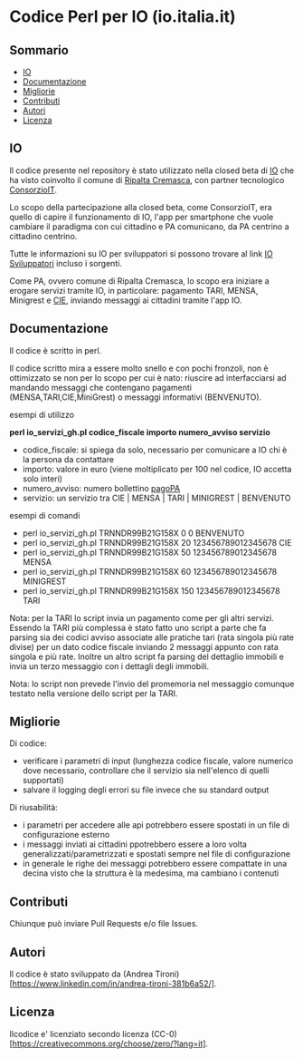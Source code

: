 # Codice Perl per IO (io.italia.it)

## Sommario

- [IO](#IO)
- [Documentazione](#Documentazione)
- [Migliorie](#Migliorie)
- [Contributi](#Contributi)
- [Autori](#Autori)
- [Licenza](#licenza)

## IO

Il codice presente nel repository è stato utilizzato nella closed beta di [IO](https://io.italia.it) che ha visto 
coinvolto il comune di [Ripalta Cremasca](https://www.comune.ripaltacremasca.cr.it),
con partner tecnologico [ConsorzioIT](https://www.consorzioit.net).

Lo scopo della partecipazione alla closed beta, come ConsorzioIT, era quello di capire
il funzionamento di IO, l'app per smartphone che vuole cambiare il paradigma con 
cui cittadino e PA comunicano, da PA centrino a cittadino centrino.

Tutte le informazioni su IO per sviluppatori si possono trovare al link
[IO Sviluppatori](https://io.italia.it/sviluppatori/) incluso i sorgenti.

Come PA, ovvero comune di Ripalta Cremasca, lo scopo era iniziare a erogare servizi
tramite IO, in particolare: pagamento TARI, MENSA, Minigrest e [CIE](https://www.ipzs.it/ext/carta_identita_elettronica_prodotti.html),
inviando messaggi ai cittadini tramite l'app IO.

## Documentazione

Il codice è scritto in perl.

Il codice scritto mira a essere molto snello e con pochi fronzoli, non è ottimizzato
se non per lo scopo per cui è nato: riuscire ad interfacciarsi ad mandando messaggi 
che contengano pagamenti (MENSA,TARI,CIE,MiniGrest) o messaggi informativi (BENVENUTO).

esempi di utilizzo

**perl io_servizi_gh.pl codice_fiscale importo numero_avviso servizio**
  
* codice_fiscale: si spiega da solo, necessario per comunicare a IO chi è la persona da contattare
* importo: valore in euro (viene moltiplicato per 100 nel codice, IO accetta solo interi)
* numero_avviso: numero bollettino [pagoPA](https://www.agid.gov.it/it/piattaforme/pagopa)
* servizio: un servizio tra CIE | MENSA | TARI | MINIGREST | BENVENUTO 

esempi di comandi

* perl io_servizi_gh.pl TRNNDR99B21G158X 0 0 BENVENUTO 
* perl io_servizi_gh.pl TRNNDR99B21G158X 20 123456789012345678 CIE
* perl io_servizi_gh.pl TRNNDR99B21G158X 50 123456789012345678 MENSA
* perl io_servizi_gh.pl TRNNDR99B21G158X 60 123456789012345678 MINIGREST
* perl io_servizi_gh.pl TRNNDR99B21G158X 150 123456789012345678 TARI 

Nota: per la TARI lo script invia un pagamento come per gli altri servizi. Essendo 
la TARI più complessa è stato fatto uno script a parte che fa parsing sia
dei codici avviso associate alle pratiche tari (rata singola più rate divise)
per un dato codice fiscale inviando 2 messaggi appunto con rata singola
e più rate. Inoltre un altro script fa parsing del dettaglio immobili e invia
un terzo messaggio con i dettagli degli immobili.

Nota: lo script non prevede l'invio del promemoria nel messaggio comunque testato
nella versione dello script per la TARI.
  
## Migliorie

Di codice:
- verificare i parametri di input (lunghezza codice fiscale, valore numerico dove necessario, controllare che il servizio sia nell'elenco di quelli supportati)
- salvare il logging degli errori su file invece che su standard output

Di riusabilità:
- i parametri per accedere alle api potrebbero essere spostati in un file di configurazione esterno
- i messaggi inviati ai cittadini ppotrebbero essere a loro volta generalizzati/parametrizzati e spostati sempre nel file di configurazione
- in generale le righe dei messaggi potrebbero essere compattate in una decina visto che la struttura è la medesima, ma cambiano i contenuti

## Contributi
Chiunque può inviare Pull Requests e/o file Issues.

## Autori
Il codice è stato sviluppato da (Andrea Tironi)[https://www.linkedin.com/in/andrea-tironi-381b6a52/].

## Licenza
Ilcodice e' licenziato secondo licenza (CC-0)[https://creativecommons.org/choose/zero/?lang=it].




